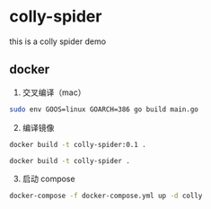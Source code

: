 # colly-spider

this is a colly spider demo

## docker

1. 交叉编译（mac）

```bash
sudo env GOOS=linux GOARCH=386 go build main.go
```

2. 编译镜像

```bash
docker build -t colly-spider:0.1 .

docker build -t colly-spider .
```

3. 启动 compose

```bash
docker-compose -f docker-compose.yml up -d colly
```
